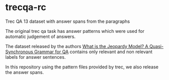 # trecqa-rc
Trec QA 13 dataset with answer spans from the paragraphs

The original trec qa task has answer patterns which were used for automatic judgement of answers. 

The dataset released by the authors [What is the Jeopardy Model? A Quasi-Synchronous Grammar for QA](https://www.aclweb.org/anthology/D07-1003/) contains only relevant and non relevant labels for answer sentences. 

In this repository using the pattern files provided by trec, we also release the answer spans. 

